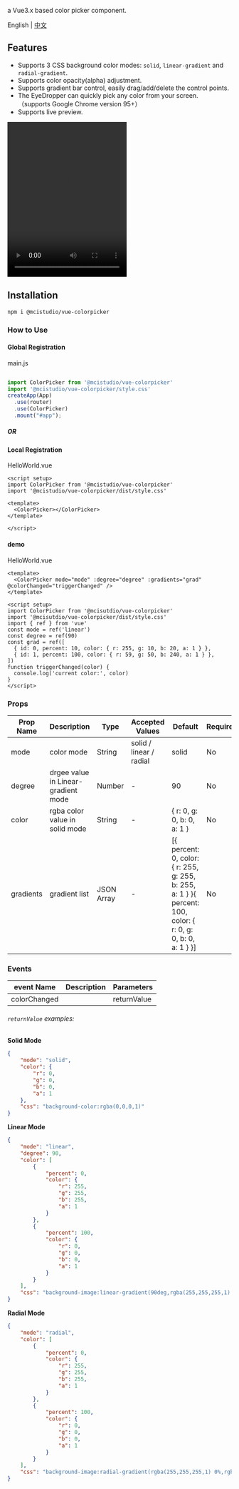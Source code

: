 a Vue3.x based color picker component. 

English | [中文](README.zh_CN.md)

## Features

- Supports 3 CSS background color modes: `solid`, `linear-gradient` and `radial-gradient`.
- Supports color opacity(alpha) adjustment.
- Supports gradient bar control, easily drag/add/delete the control points.
- The EyeDropper can quickly pick any color from your screen. （supports Google Chrome version 95+）
- Supports live preview.

<div style="width:268px;height:347px">
<video src="https://user-images.githubusercontent.com/20314549/180185437-259e668f-03ec-45ba-bb5a-bf7bd99973e2.mov" type="video/mp4" style="width:100%;height:100%;object-fill:fill" autoplay loop controls="false">
</video>
</div>

## Installation

```bash
npm i @mcistudio/vue-colorpicker
```

### How to Use

#### Global Registration
main.js
```javascript

import ColorPicker from '@mcistudio/vue-colorpicker'
import '@mcistudio/vue-colorpicker/style.css'
createApp(App)
  .use(router)
  .use(ColorPicker)
  .mount("#app");
```
##### OR

#### Local Registration
HelloWorld.vue
```vue
<script setup>
import ColorPicker from '@mcistudio/vue-colorpicker'
import '@mcistudio/vue-colorpicker/dist/style.css'

<template>
  <ColorPicker></ColorPicker>
</template>

</script>
```

#### demo
HelloWorld.vue
```vue
<template>
  <ColorPicker mode="mode" :degree="degree" :gradients="grad" @colorChanged="triggerChanged" />
</template>

<script setup>
import ColorPicker from '@mcisutdio/vue-colorpicker'
import '@mcisutdio/vue-colorpicker/dist/style.css'
import { ref } from 'vue'
const mode = ref('linear')
const degree = ref(90)
const grad = ref([
  { id: 0, percent: 10, color: { r: 255, g: 10, b: 20, a: 1 } },
  { id: 1, percent: 100, color: { r: 59, g: 50, b: 240, a: 1 } },
])
function triggerChanged(color) {
  console.log('current color:', color)
}
</script>
```



### Props

| Prop Name | Description                         | Type       | Accepted Values         | Default                                                      | Required |
| --------- | ----------------------------------- | ---------- | ----------------------- | ------------------------------------------------------------ | -------- |
| mode      | color mode                          | String     | solid / linear / radial | solid                                                        | No       |
| degree    | drgee value in Linear-gradient mode | Number     | -                       | 90                                                           | No       |
| color     | rgba color value in solid mode      | String     | -                       | { r: 0, g: 0, b: 0, a: 1 }                                   | No       |
| gradients | gradient list<br />                 | JSON Array | -                       | [{ percent: 0, color: { r: 255, g: 255, b: 255, a: 1 } }{ percent: 100, color: { r: 0, g: 0, b: 0, a: 1 } }] | No       |



### Events

| event Name   | Description | Parameters |
| ------------ | ----------- | ---------- |
| colorChanged |             | returnValue|

###### `returnValue` examples:

**Solid Mode**
```JSON
{
    "mode": "solid",
    "color": {
        "r": 0,
        "g": 0,
        "b": 0,
        "a": 1
    },
    "css": "background-color:rgba(0,0,0,1)"
}
```

**Linear Mode**
```JSON
{
    "mode": "linear",
    "degree": 90,
    "color": [
        {
            "percent": 0,
            "color": {
                "r": 255,
                "g": 255,
                "b": 255,
                "a": 1
            }
        },
        {
            "percent": 100,
            "color": {
                "r": 0,
                "g": 0,
                "b": 0,
                "a": 1
            }
        }
    ],
    "css": "background-image:linear-gradient(90deg,rgba(255,255,255,1) 0%,rgba(0,0,0,1) 100%)"
}
```

**Radial Mode**
```JSON
{
    "mode": "radial",
    "color": [
        {
            "percent": 0,
            "color": {
                "r": 255,
                "g": 255,
                "b": 255,
                "a": 1
            }
        },
        {
            "percent": 100,
            "color": {
                "r": 0,
                "g": 0,
                "b": 0,
                "a": 1
            }
        }
    ],
    "css": "background-image:radial-gradient(rgba(255,255,255,1) 0%,rgba(0,0,0,1) 100%)"
}
```